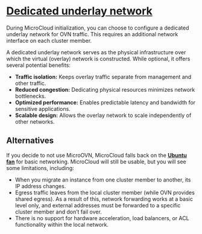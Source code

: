 # **[Dedicated underlay network](https://documentation.ubuntu.com/microcloud/latest/microcloud/explanation/networking/#exp-networking-ovn-underlay)**

During MicroCloud initialization, you can choose to configure a dedicated underlay network for OVN traffic. This requires an additional network interface on each cluster member.

A dedicated underlay network serves as the physical infrastructure over which the virtual (overlay) network is constructed. While optional, it offers several potential benefits:

- **Traffic isolation:** Keeps overlay traffic separate from management and other traffic.
- **Reduced congestion:** Dedicating physical resources minimizes network bottlenecks.
- **Optimized performance:** Enables predictable latency and bandwidth for sensitive applications.
- **Scalable design:** Allows the overlay network to scale independently of other networks.

## Alternatives

If you decide to not use MicroOVN, MicroCloud falls back on the **[Ubuntu fan](https://wiki.ubuntu.com/FanNetworking)** for basic networking. MicroCloud will still be usable, but you will see some limitations, including:

- When you migrate an instance from one cluster member to another, its IP address changes.
- Egress traffic leaves from the local cluster member (while OVN provides shared egress). As a result of this, network forwarding works at a basic level only, and external addresses must be forwarded to a specific cluster member and don’t fail over.
- There is no support for hardware acceleration, load balancers, or ACL functionality within the local network.
